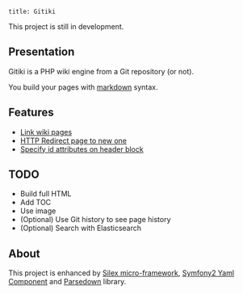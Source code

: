 ~~~
title: Gitiki
~~~

This project is still in development.

## Presentation

Gitiki is a PHP wiki engine from a Git repository (or not).

You build your pages with [markdown][] syntax.

## Features

* [Link wiki pages](features#link)
* [HTTP Redirect page to new one](features#redirect)
* [Specify id attributes on header block](features#header-id)

## TODO

* Build full HTML
* Add TOC
* Use image
* (Optional) Use Git history to see page history
* (Optional) Search with Elasticsearch

## About

This project is enhanced by [Silex micro-framework][silex], [Symfony2 Yaml Component][yaml] and [Parsedown][] library.

[markdown]: http://daringfireball.net/projects/markdown/syntax
[silex]: http://silex.sensiolabs.org
[yaml]: http://symfony.com/doc/current/components/yaml/index.html
[parsedown]: http://parsedown.org
